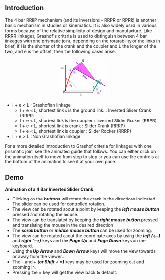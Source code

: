 ## Introduction
The 4 bar RRRP mechanism (and its inversions - RRPR or RPRR) is another basic mechanism in studies on kinematics. It is also widely used in various forms because of the relative simplicity of design and manufacture. Like RRRR linkages, Grashof's criteria is used to distinguish between 4 bar linkages with one prismatic joint, depending on the rotatability of the links In brief, if l is the shorter of the crank and the coupler and L the longer of the two, and e is the offset, then the following cases arise.




<div align="center">
<img src="images/RRPR_schematic.png" width="30%">
</div>

- l + e < L : Grashofian linkage
  - l + e < L, shortest link s is the ground link. : Inverted Slider Crank (RRPR)
  - l + e < L, shortest link is the coupler : Inverted Slider Rocker (RRPR)
  - l + e < L, shortest link is crank : Slider Crank (RRRP)
  - l + e < L, shortest link is coupler : Slider Rocker (RRRP)
- l + e > L : Non Grashofian linkage

For a more detailed introduction to Grashof criteria for linkages with one prismatic joint see the animated guide that follows. You can either click on the animation itself to move from step to step or you can use the controls at the bottom of the animation to see it at your own pace.

 <p>
    <object width="900" height="700" data="./content/Grashof_RRRP/index.html"></object>
                            </p> 

## Demo

<p style="text-align: center;">
  <object width="900" height="700" data="./content/demo/demo/demo_RRPR.html"></object>
                                                        </p>

**Animation of a 4 Bar Inverted Slider Crank**

- Clicking on the ***buttons*** will rotate the crank in the directions indicated. The slider can be used for controlled rotation.
- The view can be rotated about a point by keeping the ***left mouse button*** pressed and rotating the mouse.
- The view can be translated by keeping the ***right mouse button*** pressed and translating the mouse in the desired direction
- The ***scroll button*** or ***middle mouse button*** can be used for zooming.
- The view can be rotated about the coordinate axes by using the ***left (<--)*** and ***right (-->)*** keys and the ***Page Up*** and ***Page Down*** keys on the keyboard.
- Using the ***Up Arrow*** and ***Down Arrow*** keys will move the view towards or away from the viewer..
- The - and + ***(or Shift + =)*** keys may be used for zooming out and zooming in.
- Pressing the = key will get the view back to default.

